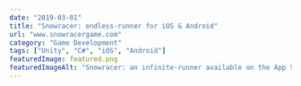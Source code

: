 ```yaml
---
date: "2019-03-01"
title: "Snowracer: endless-runner for iOS & Android"
url: "www.snowracergame.com"
category: "Game Development"
tags: ["Unity", "C#", "iOS", "Android"]
featuredImage: featured.png
featuredImageAlt: "Snowracer: an infinite-runner available on the App Store & Google Play"
---
```

